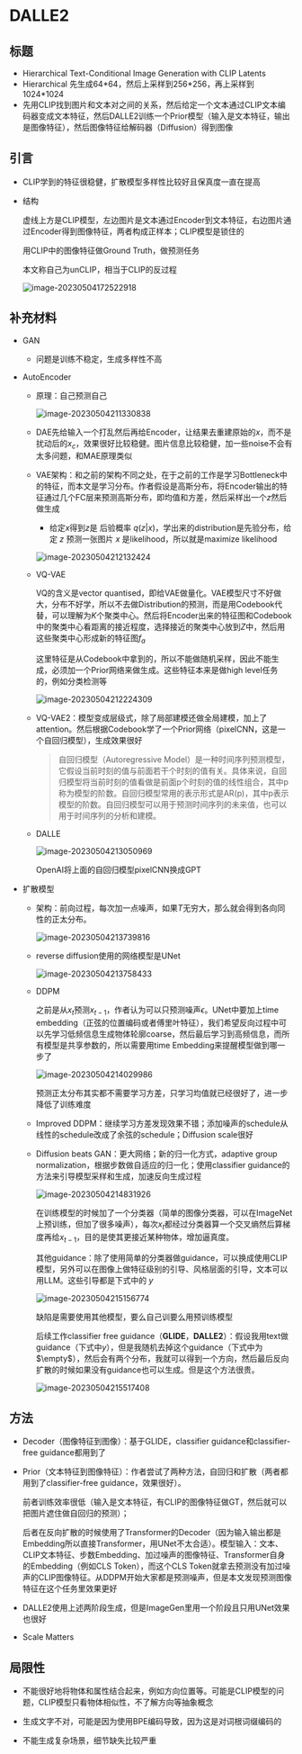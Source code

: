 # DALLE2

## 标题

- Hierarchical Text-Conditional Image Generation with CLIP Latents
- Hierarchical 先生成64\*64，然后上采样到256\*256，再上采样到1024\*1024
- 先用CLIP找到图片和文本对之间的关系，然后给定一个文本通过CLIP文本编码器变成文本特征，然后DALLE2训练一个Prior模型（输入是文本特征，输出是图像特征），然后图像特征给解码器（Diffusion）得到图像

## 引言

- CLIP学到的特征很稳健，扩散模型多样性比较好且保真度一直在提高

- 结构

  虚线上方是CLIP模型，左边图片是文本通过Encoder到文本特征，右边图片通过Encoder得到图像特征，两者构成正样本；CLIP模型是锁住的

  用CLIP中的图像特征做Ground Truth，做预测任务

  本文称自己为unCLIP，相当于CLIP的反过程

  ![image-20230504172522918](32-DALLE2.assets/image-20230504172522918.png)

## 补充材料

- GAN

  - 问题是训练不稳定，生成多样性不高

- AutoEncoder

  - 原理：自己预测自己

    ![image-20230504211330838](32-DALLE2.assets/image-20230504211330838.png)

  - DAE先给输入一个打乱然后再给Encoder，让结果去重建原始的$x$，而不是扰动后的$x_c$，效果很好比较稳健。图片信息比较稳健，加一些noise不会有太多问题，和MAE原理类似

  - VAE架构：和之前的架构不同之处，在于之前的工作是学习Bottleneck中的特征，而本文是学习分布。作者假设是高斯分布，将Encoder输出的特征通过几个FC层来预测高斯分布，即均值和方差，然后采样出一个$z$然后做生成

    - 给定$x$得到$z$是 后验概率 $q(z|x)$，学出来的distribution是先验分布，给定 $z$ 预测一张图片 $x$ 是likelihood，所以就是maximize likelihood

    ![image-20230504212132424](32-DALLE2.assets/image-20230504212132424.png)

  - VQ-VAE

    VQ的含义是vector quantised，即给VAE做量化。VAE模型尺寸不好做大，分布不好学，所以不去做Distribution的预测，而是用Codebook代替，可以理解为$K$个聚类中心。然后将Encoder出来的特征图和Codebook中的聚类中心看距离的接近程度，选择接近的聚类中心放到$Z$中，然后用这些聚类中心形成新的特征图$f_a$

    这里特征是从Codebook中拿到的，所以不能做随机采样，因此不能生成，必须加一个Prior网络来做生成。这些特征本来是做high level任务的，例如分类检测等

    ![image-20230504212224309](32-DALLE2.assets/image-20230504212224309.png)

  - VQ-VAE2：模型变成层级式，除了局部建模还做全局建模，加上了attention。然后根据Codebook学了一个Prior网络（pixelCNN，这是一个自回归模型），生成效果很好

    > 自回归模型（Autoregressive Model）是一种时间序列预测模型，它假设当前时刻的值与前面若干个时刻的值有关。具体来说，自回归模型将当前时刻的值看做是前面p个时刻的值的线性组合，其中p称为模型的阶数。自回归模型常用的表示形式是AR(p)，其中p表示模型的阶数。自回归模型可以用于预测时间序列的未来值，也可以用于时间序列的分析和建模。

  - DALLE

    ![image-20230504213050969](32-DALLE2.assets/image-20230504213050969.png)

    OpenAI将上面的自回归模型pixelCNN换成GPT

- 扩散模型

  - 架构：前向过程，每次加一点噪声，如果$T$无穷大，那么就会得到各向同性的正太分布。

    ![image-20230504213739816](32-DALLE2.assets/image-20230504213739816.png)

  - reverse diffusion使用的网络模型是UNet

    ![image-20230504213758433](32-DALLE2.assets/image-20230504213758433.png)

  - DDPM

    之前是从$x_t$预测$x_{t-1}$，作者认为可以只预测噪声$\epsilon$。UNet中要加上time embedding（正弦的位置编码或者傅里叶特征），我们希望反向过程中可以先学习低频信息生成物体轮廓coarse，然后最后学习到高频信息，而所有模型是共享参数的，所以需要用time Embedding来提醒模型做到哪一步了

    ![image-20230504214029986](32-DALLE2.assets/image-20230504214029986.png)

    预测正太分布其实都不需要学习方差，只学习均值就已经很好了，进一步降低了训练难度

  - Improved DDPM：继续学习方差发现效果不错；添加噪声的schedule从线性的schedule改成了余弦的schedule；Diffusion scale很好

  - Diffusion beats GAN：更大网络；新的归一化方式，adaptive group normalization，根据步数做自适应的归一化；使用classifier guidance的方法来引导模型采样和生成，加速反向生成过程

    ![image-20230504214831926](32-DALLE2.assets/image-20230504214831926.png)

    在训练模型的时候加了一个分类器（简单的图像分类器，可以在ImageNet上预训练，但加了很多噪声），每次$x_t$都经过分类器算一个交叉熵然后算梯度再给$x_{t-1}$，目的是使其更接近某种物体，增加逼真度。

    其他guidance：除了使用简单的分类器做guidance，可以换成使用CLIP模型，另外可以在图像上做特征级别的引导、风格层面的引导，文本可以用LLM。这些引导都是下式中的 $y$

    ![image-20230504215156774](32-DALLE2.assets/image-20230504215156774.png)

    缺陷是需要使用其他模型，要么自己训要么用预训练模型

    后续工作classifier free guidance（**GLIDE**，**DALLE2**）：假设我用text做guidance（下式中$y$），但是我随机去掉这个guidance（下式中为$\empty$），然后会有两个分布，我就可以得到一个方向，然后最后反向扩散的时候如果没有guidance也可以生成。但是这个方法很贵。

    ![image-20230504215517408](32-DALLE2.assets/image-20230504215517408.png)

## 方法

- Decoder（图像特征到图像）：基于GLIDE，classifier guidance和classifier-free guidance都用到了

- Prior（文本特征到图像特征）：作者尝试了两种方法，自回归和扩散（两者都用到了classifier-free guidance，效果很好）。

  前者训练效率很低（输入是文本特征，有CLIP的图像特征做GT，然后就可以把图片遮住做自回归的预测）；

  后者在反向扩散的时候使用了Transformer的Decoder（因为输入输出都是Embedding所以直接Transformer，用UNet不太合适）。模型输入：文本、CLIP文本特征、步数Embedding、加过噪声的图像特征、Transformer自身的Embedding（例如CLS Token），而这个CLS Token就拿去预测没有加过噪声的CLIP图像特征。从DDPM开始大家都是预测噪声，但是本文发现预测图像特征在这个任务里效果更好

- DALLE2使用上述两阶段生成，但是ImageGen里用一个阶段且只用UNet效果也很好

- Scale Matters

## 局限性

- 不能很好地将物体和属性结合起来，例如方向位置等。可能是CLIP模型的问题，CLIP模型只看物体相似性，不了解方向等抽象概念

- 生成文字不对，可能是因为使用BPE编码导致，因为这是对词根词缀编码的
- 不能生成复杂场景，细节缺失比较严重